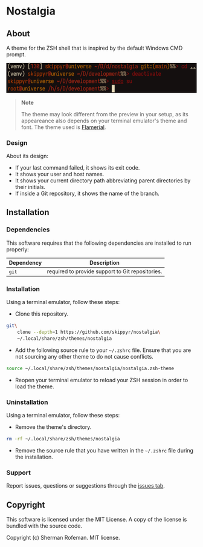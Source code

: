 # Nostalgia

## About

A theme for the ZSH shell that is inspired by the default Windows CMD prompt.

![](preview.png)

> **Note**
>
> The theme may look different from the preview in your setup, as its
> appeareance also depends on your terminal emulator's theme and font. The
> theme used is [Flamerial](https://github.com/skippyr/flamerial).

### Design

About its design:

-   If your last command failed, it shows its exit code.
-   It shows your user and host names.
-   It shows your current directory path abbreviating parent directories by
    their initials.
-   If inside a Git repository, it shows the name of the branch.

## Installation

### Dependencies

This software requires that the following dependencies are installed to run
properly:

| Dependency | Description |
|-|-|
| `git` | required to provide support to Git repositories. | 

### Installation

Using a terminal emulator, follow these steps:

-   Clone this repository.

```bash
git\
    clone --depth=1 https://github.com/skippyr/nostalgia\
    ~/.local/share/zsh/themes/nostalgia
```

-   Add the following source rule to your `~/.zshrc` file. Ensure that you are
    not sourcing any other theme to do not cause conflicts.

```bash
source ~/.local/share/zsh/themes/nostalgia/nostalgia.zsh-theme
```

-   Reopen your terminal emulator to reload your ZSH session in order to load
    the theme.

### Uninstallation

Using a terminal emulator, follow these steps:

-   Remove the theme's directory.

```bash
rm -rf ~/.local/share/zsh/themes/nostalgia
```

-   Remove the source rule that you have written in the `~/.zshrc` file during
    the installation.

### Support

Report issues, questions or suggestions through the [issues tab](https://github.com/skippyr/nostalgia/issues).

## Copyright

This software is licensed under the MIT License. A copy of the license is
bundled with the source code.

Copyright (c) Sherman Rofeman. MIT license.
